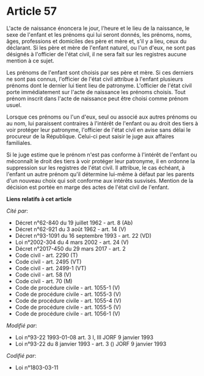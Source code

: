 # Article 57

L'acte de naissance énoncera le jour, l'heure et le lieu de la naissance, le sexe de l'enfant et les prénoms qui lui seront
donnés, les prénoms, noms, âges, professions et domiciles des père et mère et, s'il y a lieu, ceux du déclarant. Si les père
et mère de l'enfant naturel, ou l'un d'eux, ne sont pas désignés à l'officier de l'état civil, il ne sera fait sur les
registres aucune mention à ce sujet.

Les prénoms de l'enfant sont choisis par ses père et mère. Si ces derniers ne sont pas connus, l'officier de l'état civil
attribue à l'enfant plusieurs prénoms dont le dernier lui tient lieu de patronyme. L'officier de l'état civil porte
immédiatement sur l'acte de naissance les prénoms choisis. Tout prénom inscrit dans l'acte de naissance peut être choisi
comme prénom usuel.

Lorsque ces prénoms ou l'un d'eux, seul ou associé aux autres prénoms ou au nom, lui paraissent contraires à l'intérêt de
l'enfant ou au droit des tiers à voir protéger leur patronyme, l'officier de l'état civil en avise sans délai le procureur de
la République. Celui-ci peut saisir le juge aux affaires familiales.

Si le juge estime que le prénom n'est pas conforme à l'intérêt de l'enfant ou méconnaît le droit des tiers à voir protéger
leur patronyme, il en ordonne la suppression sur les registres de l'état civil. Il attribue, le cas échéant, à l'enfant un
autre prénom qu'il détermine lui-même à défaut par les parents d'un nouveau choix qui soit conforme aux intérêts susvisés.
Mention de la décision est portée en marge des actes de l'état civil de l'enfant.

**Liens relatifs à cet article**

_Cité par_:

  - Décret n°62-840 du 19 juillet 1962 - art. 8 (Ab)
  - Décret n°62-921 du 3 août 1962 - art. 14 (V)
  - Décret n°93-1091 du 16 septembre 1993 - art. 22 (VD)
  - Loi n°2002-304 du 4 mars 2002 - art. 24 (V)
  - Décret n°2017-450 du 29 mars 2017 - art. 2
  - Code civil - art. 2290 (T)
  - Code civil - art. 2495 (VT)
  - Code civil - art. 2499-1 (VT)
  - Code civil - art. 58 (V)
  - Code civil - art. 70 (M)
  - Code de procédure civile - art. 1055-1 (V)
  - Code de procédure civile - art. 1055-3 (V)
  - Code de procédure civile - art. 1055-4 (V)
  - Code de procédure civile - art. 1055-5 (V)
  - Code de procédure civile - art. 1056-1 (V)

_Modifié par_:

  - Loi n°93-22 1993-01-08 art. 3 I, III JORF 9 janvier 1993
  - Loi n°93-22 du 8 janvier 1993 - art. 3 () JORF 9 janvier 1993

_Codifié par_:

  - Loi n°1803-03-11

